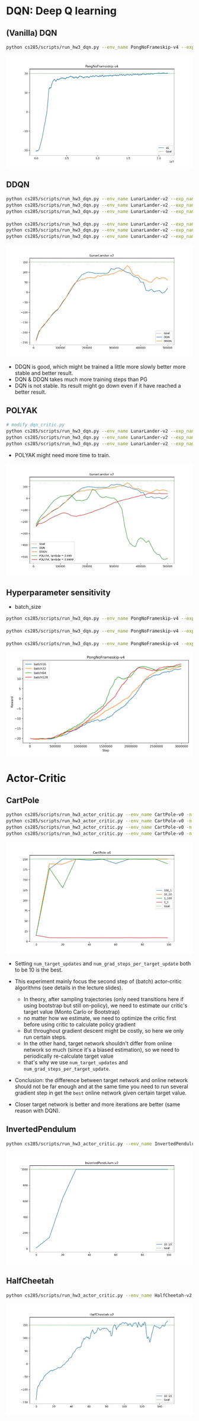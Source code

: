 # DQN: Deep Q learning

## (Vanilla) DQN

```bash
python cs285/scripts/run_hw3_dqn.py --env_name PongNoFrameskip-v4 --exp_name q1 --use_gpu
```

![img](fig/PongNoFrameskip-v4.jpg)



## DDQN

```bash
python cs285/scripts/run_hw3_dqn.py --env_name LunarLander-v2 --exp_name q2_dqn_1 --seed 1
python cs285/scripts/run_hw3_dqn.py --env_name LunarLander-v2 --exp_name q2_dqn_2 --seed 2
python cs285/scripts/run_hw3_dqn.py --env_name LunarLander-v2 --exp_name q2_dqn_3 --seed 3

python cs285/scripts/run_hw3_dqn.py --env_name LunarLander-v2 --exp_name q2_doubledqn_1 --double_q --seed 1
python cs285/scripts/run_hw3_dqn.py --env_name LunarLander-v2 --exp_name q2_doubledqn_2 --double_q --seed 2
python cs285/scripts/run_hw3_dqn.py --env_name LunarLander-v2 --exp_name q2_doubledqn_3 --double_q --seed 3
```

![img](fig/DDQN.jpg)

- DDQN is good, which might be trained a little more slowly better more stable and better result.
- DQN & DDQN takes much more training steps than PG
- DQN is not stable. Its result might go down even if it have reached a better result.



## POLYAK

```bash
# modify dqn_critic.py
python cs285/scripts/run_hw3_dqn.py --env_name LunarLander-v2 --exp_name polyak_1 --double_q --use_polyak --seed 1
python cs285/scripts/run_hw3_dqn.py --env_name LunarLander-v2 --exp_name polyak_2 --double_q --use_polyak --seed 2
python cs285/scripts/run_hw3_dqn.py --env_name LunarLander-v2 --exp_name polyak_3 --double_q --use_polyak --seed 3
```

- POLYAK might need more time to train.

![img](fig/polyak.jpg)



## Hyperparameter sensitivity

- batch_size

```bash
python cs285/scripts/run_hw3_dqn.py --env_name PongNoFrameskip-v4 --exp_name q3_hparam1 --batch_size 64 --double_q

python cs285/scripts/run_hw3_dqn.py --env_name PongNoFrameskip-v4 --exp_name q3_hparam2 --batch_size 128 --double_q

python cs285/scripts/run_hw3_dqn.py --env_name PongNoFrameskip-v4 --exp_name q3_hparam3 --batch_size 256 --double_q
```

![img](fig/hyperparameter.jpg)



# Actor-Critic

## CartPole

```bash
python cs285/scripts/run_hw3_actor_critic.py --env_name CartPole-v0 -n 100 -b 1000 --exp_name 1_1 -ntu 1 -ngsptu 1
python cs285/scripts/run_hw3_actor_critic.py --env_name CartPole-v0 -n 100 -b 1000 --exp_name 100_1 -ntu 100 -ngsptu 1
python cs285/scripts/run_hw3_actor_critic.py --env_name CartPole-v0 -n 100 -b 1000 --exp_name 1_100 -ntu 1 -ngsptu 100
python cs285/scripts/run_hw3_actor_critic.py --env_name CartPole-v0 -n 100 -b 1000 --exp_name 10_10 -ntu 10 -ngsptu 10
```

![img](fig/CartPole.jpg)

- Setting `num_target_updates` and `num_grad_steps_per_target_update` both to be 10 is the best.

- This experiment mainly focus the second step of (batch) actor-critic algorithms (see details in the lecture slides). 
  - In theory, after sampling trajectories (only need transitions here if using bootstrap but still on-policy), we need to estimate our critic's target value (Monto Carlo or Bootstrap) 
  - no matter how we estimate, we need to optimize the critic first before using critic to calculate policy gradient
  - But throughout gradient descent might be costly, so here we only run certain steps.
  - In the other hand, target network shouldn't differ from online network so much (since it's a biased estimation), so we need to periodically re-calculate target value
  - that's why we use `num_target_updates` and `num_grad_steps_per_target_update`.

- Conclusion: the difference between target network and online network should not be far enough and at the same time you need to run several gradient step in get the `best` online network given certain target value. 

- Closer target network is better and more iterations are better (same reason with DQN).

  

## InvertedPendulum

```bash
python cs285/scripts/run_hw3_actor_critic.py --env_name InvertedPendulum-v2 --ep_len 1000 --discount 0.95 -n 100 -l 2 -s 64 -b 5000 -lr 0.01 --exp_name 10_10 -ntu 10 -ngsptu 10
```

![img](fig/InvertedPendulum.jpg)



## HalfCheetah

```bash
python cs285/scripts/run_hw3_actor_critic.py --env_name HalfCheetah-v2 --ep_len 150 --discount 0.90 --scalar_log_freq 1 -n 150 -l 2 -s 32 -b 30000 -eb 1500 -lr 0.02 --exp_name 10_10 -ntu 10 -ngsptu 10
```

![img](fig/HalfCheetah-v2.jpg)